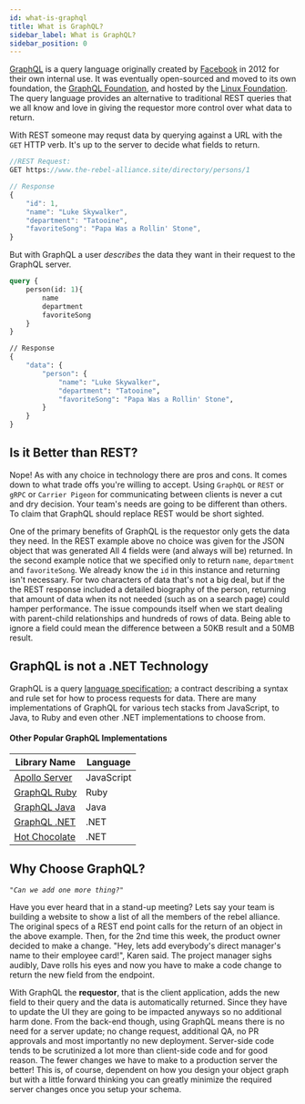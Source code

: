```yaml
---
id: what-is-graphql
title: What is GraphQL?
sidebar_label: What is GraphQL?
sidebar_position: 0
---
```


[GraphQL](https://graphql.org) is a query language originally created by [Facebook](https://facebook.com) in 2012 for their own internal use. It was eventually open-sourced and moved to its own foundation, the [GraphQL Foundation](https://foundation.graphql.org/), and hosted by the [Linux Foundation](https://www.linuxfoundation.org/). The query language provides an alternative to traditional REST queries that we all know and love in giving the requestor more control over what data to return.

With REST someone may requst data by querying against a URL with the `GET` HTTP verb. It's up to the server to decide what fields to return.

```javascript title="Sample REST  Query"
//REST Request:
GET https://www.the-rebel-alliance.site/directory/persons/1

// Response
{
    "id": 1,
    "name": "Luke Skywalker",
    "department": "Tatooine",
    "favoriteSong": "Papa Was a Rollin' Stone",
}
```

But with GraphQL a user _describes_ the data they want in their request to the GraphQL server.

```graphql title="Sample GraphQL Query"
query {
    person(id: 1){
        name
        department
        favoriteSong
    }
}

// Response
{
    "data": {
        "person": {
            "name": "Luke Skywalker",
            "department": "Tatooine",
            "favoriteSong": "Papa Was a Rollin' Stone",
        }
    }
}
```

## Is it Better than REST?

Nope! As with any choice in technology there are pros and cons. It comes down to what trade offs you're willing to accept. Using `GraphQL` or `REST` or `gRPC` or `Carrier Pigeon` for communicating between clients is never a cut and dry decision. Your team's needs are going to be different than others. To claim that GraphQL should replace REST would be short sighted.

One of the primary benefits of GraphQL is the requestor only gets the data they need. In the REST example above no choice was given for the JSON object that was generated All 4 fields were (and always will be) returned. In the second example notice that we specified only to return `name`, `department` and `favoriteSong`. We already know the `id` in this instance and returning isn't necessary. For two characters of data that's not a big deal, but if the the REST response included a detailed biography of the person, returning that amount of data when its not needed (such as on a search page) could hamper performance. The issue compounds itself when we start dealing with parent-child relationships and hundreds of rows of data. Being able to ignore a field could mean the difference between a 50KB result and a 50MB result.

## GraphQL is not a .NET Technology

GraphQL is a query [language specification](https://spec.graphql.org/); a contract describing a syntax and rule set for how to process requests for data. There are many implementations of GraphQL for various tech stacks from JavaScript, to Java, to Ruby and even other .NET implementations to choose from.

#### Other Popular GraphQL Implementations

| Library Name                                                    | Language   |
| --------------------------------------------------------------- | ---------- |
| [Apollo Server](https://github.com/apollographql/apollo-server) | JavaScript |
| [GraphQL Ruby](https://github.com/rmosolgo/graphql-ruby)        | Ruby       |
| [GraphQL Java](https://github.com/graphql-java/graphql-java)    | Java       |
| [GraphQL .NET](https://github.com/graphql-dotnet/graphql-dotnet)| .NET       |
| [Hot Chocolate](https://github.com/ChilliCream/hotchocolate)    | .NET       |

## Why Choose GraphQL?

_`"Can we add one more thing?"`_

Have you ever heard that in a stand-up meeting? Lets say your team is building a website to show a list of all the members of the rebel alliance. The original specs of a REST end point calls for the return of an object in the above example. Then, for the 2nd time this week, the product owner decided to make a change. "Hey, lets add everybody's direct manager's name to their employee card!", Karen said. The project manager sighs audibly, Dave rolls his eyes and now you have to make a code change to return the new field from the endpoint.

With GraphQL the **requestor**, that is the client application, adds the new field to their query and the data is automatically returned. Since they have to update the UI they are going to be impacted anyways so no additional harm done. From the back-end though, using GraphQL means there is no need for a server update; no change request, additional QA, no PR approvals and most importantly no new deployment. Server-side code tends to be scrutinized a lot more than client-side code and for good reason. The fewer changes we have to make to a production server the better! This is, of course, dependent on how you design your object graph but with a little forward thinking you can greatly minimize the required server changes once you setup your schema.
